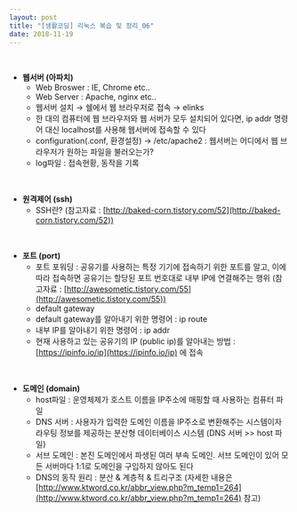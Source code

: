 ```yaml
---
layout: post
title: "[생활코딩] 리눅스 복습 및 정리_06"
date: 2018-11-19
---  
```

<br/>

* **웹서버 (아파치)**  
  * Web Broswer : IE, Chrome etc..  
  * Web Server : Apache, nginx  etc..  
  * 웹서버 설치 → 쉘에서 웹 브라우저로 접속 → elinks  
  * 한 대의 컴퓨터에 웹 브라우저와 웹 서버가 모두 설치되어 있다면, ip addr 명령어 대신 localhost를 사용해 웹서버에 접속할 수 있다  
  * configuration(.conf, 환경설정) → /etc/apache2 : 웹서버는 어디에서 웹 브라우저가 원하는 파일을 불러오는가?  
  * log파일 : 접속현황, 동작을 기록   
<br/>

* **원격제어 (ssh)**  
  * SSH란? (참고자료 : [http://baked-corn.tistory.com/52](http://baked-corn.tistory.com/52))  
<br/>

* **포트 (port)**  
  * 포트 포워딩 : 공유기를 사용하는 특정 기기에 접속하기 위한 포트를 알고, 이에 따라 접속하면 공유기는 할당된 포트 번호대로 내부 IP에 연결해주는 행위 (참고자료 : [http://awesometic.tistory.com/55](http://awesometic.tistory.com/55))  
  * default gateway    
  * default gateway를 알아내기 위한 명령어 : ip route  
  * 내부 IP를 알아내기 위한 명령어 : ip addr  
  * 현재 사용하고 있는 공유기의 IP (public ip)를 알아내는 방법 : [https://ipinfo.io/ip](https://ipinfo.io/ip) 에 접속  
<br/>

* **도메인 (domain)**    
  * host파일 : 운영체제가 호스트 이름을 IP주소에 매핑할 때 사용하는 컴퓨터 파일  
  * DNS 서버 : 사용자가 입력한 도메인 이름을 IP주소로 변환해주는 시스템이자 라우팅 정보를 제공하는 분산형 데이터베이스 시스템 (DNS 서버 >> host 파일) 
  * 서브 도메인 : 본진 도메인에서 파생된 여러 부속 도메인. 서브 도메인이 있어 모든 서버마다 1:1로 도메인을 구입하지 않아도 된다  
  * DNS의 동작 원리 : 분산 & 계층적 & 트리구조 (자세한 내용은 [http://www.ktword.co.kr/abbr_view.php?m_temp1=264](http://www.ktword.co.kr/abbr_view.php?m_temp1=264) 참고)  
  
  
